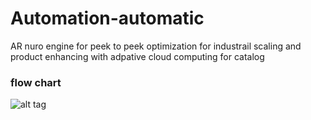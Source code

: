 # Automation-automatic
AR nuro engine for peek to peek optimization for industrail scaling and product enhancing with adpative cloud computing for catalog
### flow chart
![alt tag](https://i.imgur.com/hXMrDkL.jpg)
